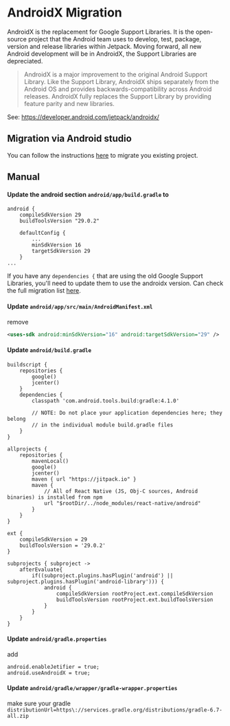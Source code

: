 # AndroidX Migration

AndroidX is the replacement for Google Support Libraries. It is the open-source project that the Android team uses to
develop, test, package, version and release libraries within Jetpack. Moving forward, all new Android development
will be in AndroidX, the Support Libraries are depreciated.

> AndroidX is a major improvement to the original Android Support Library. Like the Support Library, AndroidX ships separately from the Android OS and provides backwards-compatibility across Android releases. AndroidX fully replaces the Support Library by providing feature parity and new libraries.

See: https://developer.android.com/jetpack/androidx/

## Migration via Android studio

You can follow the instructions [here](https://developer.android.com/jetpack/androidx/migrate) to migrate you existing
project.

## Manual

#### Update the android section `android/app/build.gradle` to

```
android {
    compileSdkVersion 29
    buildToolsVersion "29.0.2"

    defaultConfig {
        ...
        minSdkVersion 16
        targetSdkVersion 29
    }
...
```

If you have any `dependencies {` that are using the old Google Support Libraries, you'll need to update them
to use the androidx version. Can check the full migration list [here](https://developer.android.com/jetpack/androidx/migrate).

#### Update `android/app/src/main/AndroidManifest.xml`

remove

```xml
<uses-sdk android:minSdkVersion="16" android:targetSdkVersion="29" />
```

#### Update `android/build.gradle`

```
buildscript {
    repositories {
        google()
        jcenter()
    }
    dependencies {
        classpath 'com.android.tools.build:gradle:4.1.0'

        // NOTE: Do not place your application dependencies here; they belong
        // in the individual module build.gradle files
    }
}

allprojects {
    repositories {
        mavenLocal()
        google()
        jcenter()
        maven { url "https://jitpack.io" }
        maven {
            // All of React Native (JS, Obj-C sources, Android binaries) is installed from npm
            url "$rootDir/../node_modules/react-native/android"
        }
    }
}

ext {
    compileSdkVersion = 29
    buildToolsVersion = '29.0.2'
}

subprojects { subproject ->
    afterEvaluate{
        if((subproject.plugins.hasPlugin('android') || subproject.plugins.hasPlugin('android-library'))) {
            android {
                compileSdkVersion rootProject.ext.compileSdkVersion
                buildToolsVersion rootProject.ext.buildToolsVersion
            }
        }
    }
}
```

#### Update `android/gradle.properties`

add

```
android.enableJetifier = true;
android.useAndroidX = true;
```

#### Update `android/gradle/wrapper/gradle-wrapper.properties`

make sure your gradle `distributionUrl=https\://services.gradle.org/distributions/gradle-6.7-all.zip`
